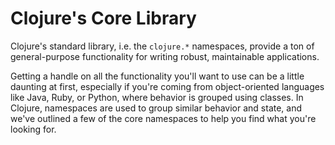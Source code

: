# Clojure's Core Library

Clojure's standard library, i.e. the `clojure.*` namespaces, provide a
ton of general-purpose functionality for writing robust, maintainable
applications.

Getting a handle on all the functionality you'll want to use can be a
little daunting at first, especially if you're coming from
object-oriented languages like Java, Ruby, or Python, where behavior
is grouped using classes. In Clojure, namespaces are used to group
similar behavior and state, and we've outlined a few of the core
namespaces to help you find what you're looking for.
